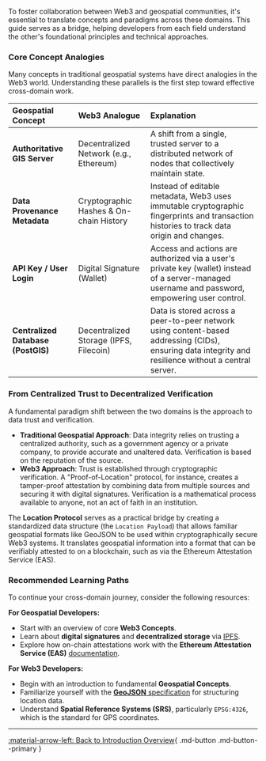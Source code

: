 To foster collaboration between Web3 and geospatial communities, it's essential to translate concepts and paradigms across these domains. This guide serves as a bridge, helping developers from each field understand the other's foundational principles and technical approaches.

### Core Concept Analogies

Many concepts in traditional geospatial systems have direct analogies in the Web3 world. Understanding these parallels is the first step toward effective cross-domain work.

| Geospatial Concept                 | Web3 Analogue                           | Explanation                                                                                                                                          |
| :--------------------------------- | :-------------------------------------- | :--------------------------------------------------------------------------------------------------------------------------------------------------- |
| **Authoritative GIS Server**       | Decentralized Network (e.g., Ethereum)  | A shift from a single, trusted server to a distributed network of nodes that collectively maintain state.                                            |
| **Data Provenance Metadata**       | Cryptographic Hashes & On-chain History | Instead of editable metadata, Web3 uses immutable cryptographic fingerprints and transaction histories to track data origin and changes.             |
| **API Key / User Login**           | Digital Signature (Wallet)              | Access and actions are authorized via a user's private key (wallet) instead of a server-managed username and password, empowering user control.      |
| **Centralized Database (PostGIS)** | Decentralized Storage (IPFS, Filecoin)  | Data is stored across a peer-to-peer network using content-based addressing (CIDs), ensuring data integrity and resilience without a central server. |

### From Centralized Trust to Decentralized Verification

A fundamental paradigm shift between the two domains is the approach to data trust and verification.

- **Traditional Geospatial Approach**: Data integrity relies on trusting a centralized authority, such as a government agency or a private company, to provide accurate and unaltered data. Verification is based on the reputation of the source.
- **Web3 Approach**: Trust is established through cryptographic verification. A "Proof-of-Location" protocol, for instance, creates a tamper-proof attestation by combining data from multiple sources and securing it with digital signatures. Verification is a mathematical process available to anyone, not an act of faith in an institution.

The **Location Protocol** serves as a practical bridge by creating a standardized data structure (the `Location Payload`) that allows familiar geospatial formats like GeoJSON to be used within cryptographically secure Web3 systems. It translates geospatial information into a format that can be verifiably attested to on a blockchain, such as via the Ethereum Attestation Service (EAS).

### Recommended Learning Paths

To continue your cross-domain journey, consider the following resources:

**For Geospatial Developers:**

- Start with an overview of core **Web3 Concepts**.
- Learn about **digital signatures** and **decentralized storage** via [IPFS](https://docs.ipfs.tech/concepts/what-is-ipfs/).
- Explore how on-chain attestations work with the **Ethereum Attestation Service (EAS)** [documentation](https://docs.attest.org/docs/welcome).

**For Web3 Developers:**

- Begin with an introduction to fundamental **Geospatial Concepts**.
- Familiarize yourself with the [**GeoJSON** specification](https://geojson.org/) for structuring location data.
- Understand **Spatial Reference Systems (SRS)**, particularly `EPSG:4326`, which is the standard for GPS coordinates.

---

[:material-arrow-left: Back to Introduction Overview](index.md){ .md-button .md-button--primary }
